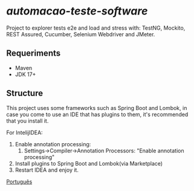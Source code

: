 # _automacao-teste-software_

Project to explorer tests e2e and load and stress with: TestNG, Mockito, REST Assured, Cucumber, Selenium Webdriver and JMeter.


## Requeriments
- Maven
- JDK 17+


## Structure
This project uses some frameworks such as Spring Boot and Lombok, in case you come to use an IDE that has plugins to them, it's recommended that you install it. 

For IntelijIDEA:
1. Enable annotation processing: 
   1. Settings->Compiler->Annotation Processors: "Enable annotation processing"
2. Install plugins to Spring Boot and Lombok(via Marketplace)
3. Restart IDEA and enjoy it.

[Português](README.pt_br.md)
